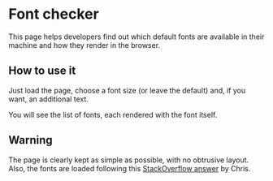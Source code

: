 # Font checker

This page helps developers find out which default fonts are available in their machine and how they render in the browser.

## How to use it

Just load the page, choose a font size (or leave the default) and, if you want, an additional text.

You will see the list of fonts, each rendered with the font itself.

## Warning

The page is clearly kept as simple as possible, with no obtrusive layout. 
Also, the fonts are loaded following this [StackOverflow answer](https://stackoverflow.com/questions/3368837/list-every-font-a-users-browser-can-display) by Chris.

